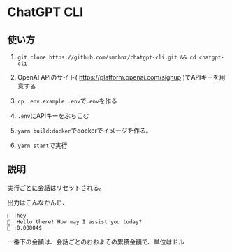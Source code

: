 # ChatGPT CLI

## 使い方

1. `git clone https://github.com/smdhnz/chatgpt-cli.git && cd chatgpt-cli`

1. OpenAI APIのサイト( https://platform.openai.com/signup )でAPIキーを用意する

1. `cp .env.example .env`で`.env`を作る

1. `.env`にAPIキーをぶちこむ

1. `yarn build:docker`でdockerでイメージを作る。

1. `yarn start`で実行

## 説明

実行ごとに会話はリセットされる。

出力はこんなかんじ、
```
🤔 :hey
🤖 :Hello there! How may I assist you today?
💸 :0.00004$
```

一番下の金額は、会話ごとのおおよその累積金額で、単位はドル
